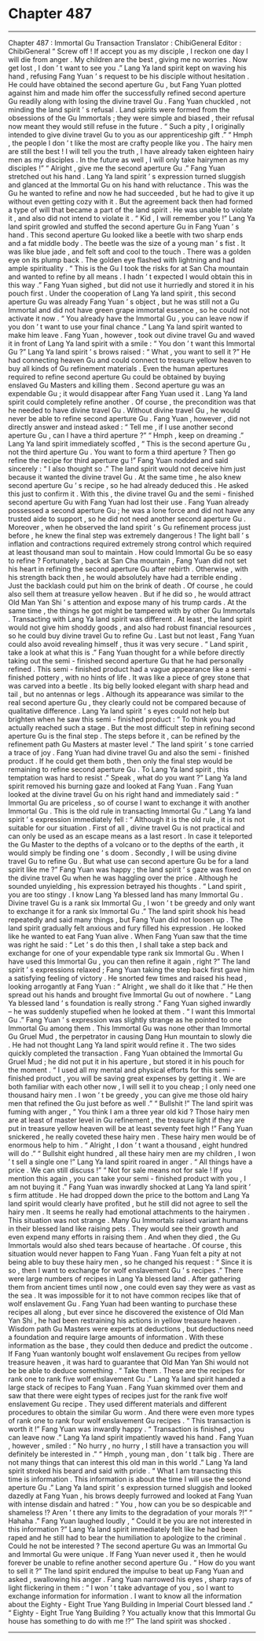 
# Chapter 487


---

Chapter 487 : Immortal Gu Transaction
Translator :
ChibiGeneral
Editor :
ChibiGeneral
“ Screw off ! If accept you as my disciple , I reckon one day I will die from anger . My children are the best , giving me no worries . Now get lost , I don ’ t want to see you .” Lang Ya land spirit kept on waving his hand , refusing Fang Yuan ’ s request to be his disciple without hesitation .
He could have obtained the second aperture Gu , but Fang Yuan plotted against him and made him offer the successfully refined second aperture Gu readily along with losing the divine travel Gu .
Fang Yuan chuckled , not minding the land spirit ’ s refusal .
Land spirits were formed from the obsessions of the Gu Immortals ; they were simple and biased , their refusal now meant they would still refuse in the future .
“ Such a pity , I originally intended to give divine travel Gu to you as our apprenticeship gift .”
“ Hmph , the people I don ’ t like the most are crafty people like you . The hairy men are still the best ! I will tell you the truth , I have already taken eighteen hairy men as my disciples . In the future as well , I will only take hairymen as my disciples !”
“ Alright , give me the second aperture Gu .” Fang Yuan stretched out his hand .
Lang Ya land spirit ’ s expression turned sluggish and glanced at the Immortal Gu on his hand with reluctance . This was the Gu he wanted to refine and now he had succeeded , but he had to give it up without even getting cozy with it .
But the agreement back then had formed a type of will that became a part of the land spirit . He was unable to violate it , and also did not intend to violate it .
“ Kid , I will remember you !” Lang Ya land spirit growled and stuffed the second aperture Gu in Fang Yuan ’ s hand .
This second aperture Gu looked like a beetle with two sharp ends and a fat middle body .
The beetle was the size of a young man ’ s fist . It was like blue jade , and felt soft and cool to the touch .
There was a golden eye on its plump back . The golden eye flashed with lightning and had ample spirituality .
“ This is the Gu I took the risks for at San Cha mountain and wanted to refine by all means . I hadn ’ t expected I would obtain this in this way .” Fang Yuan sighed , but did not use it hurriedly and stored it in his pouch first .
Under the cooperation of Lang Ya land spirit , this second aperture Gu was already Fang Yuan ’ s object , but he was still not a Gu Immortal and did not have green grape immortal essence , so he could not activate it now .
“ You already have the Immortal Gu , you can leave now if you don ’ t want to use your final chance .” Lang Ya land spirit wanted to make him leave .
Fang Yuan , however , took out divine travel Gu and waved it in front of Lang Ya land spirit with a smile : “ You don ’ t want this Immortal Gu ?”
Lang Ya land spirit ’ s brows raised : “ What , you want to sell it ?”
He had connecting heaven Gu and could connect to treasure yellow heaven to buy all kinds of Gu refinement materials . Even the human apertures required to refine second aperture Gu could be obtained by buying enslaved Gu Masters and killing them .
Second aperture gu was an expendable Gu ; it would disappear after Fang Yuan used it .
Lang Ya land spirit could completely refine another . Of course , the precondition was that he needed to have divine travel Gu . Without divine travel Gu , he would never be able to refine second aperture Gu .
Fang Yuan , however , did not directly answer and instead asked : “ Tell me , if I use another second aperture Gu , can I have a third aperture ?”
“ Hmph , keep on dreaming .” Lang Ya land spirit immediately scoffed , “ This is the second aperture Gu , not the third aperture Gu . You want to form a third aperture ? Then go refine the recipe for third aperture gu !”
Fang Yuan nodded and said sincerely : “ I also thought so .”
The land spirit would not deceive him just because it wanted the divine travel Gu . At the same time , he also knew second aperture Gu ’ s recipe , so he had already deduced this .
He asked this just to confirm it .
With this , the divine travel Gu and the semi - finished second aperture Gu with Fang Yuan had lost their use .
Fang Yuan already possessed a second aperture Gu ; he was a lone force and did not have any trusted aide to support , so he did not need another second aperture Gu .
Moreover , when he observed the land spirit ’ s Gu refinement process just before , he knew the final step was extremely dangerous ! The light ball ’ s inflation and contractions required extremely strong control which required at least thousand man soul to maintain .
How could Immortal Gu be so easy to refine ? Fortunately , back at San Cha mountain , Fang Yuan did not set his heart in refining the second aperture Gu after rebirth . Otherwise , with his strength back then , he would absolutely have had a terrible ending . Just the backlash could put him on the brink of death .
Of course , he could also sell them at treasure yellow heaven .
But if he did so , he would attract Old Man Yan Shi ’ s attention and expose many of his trump cards . At the same time , the things he got might be tampered with by other Gu Immortals .
Transacting with Lang Ya land spirit was different .
At least , the land spirit would not give him shoddy goods , and also had robust financial resources , so he could buy divine travel Gu to refine Gu .
Last but not least , Fang Yuan could also avoid revealing himself , thus it was very secure .
“ Land spirit , take a look at what this is .” Fang Yuan thought for a while before directly taking out the semi - finished second aperture Gu that he had personally refined .
This semi - finished product had a vague appearance like a semi - finished pottery , with no hints of life .
It was like a piece of grey stone that was carved into a beetle . Its big belly looked elegant with sharp head and tail , but no antennas or legs .
Although its appearance was similar to the real second aperture Gu , they clearly could not be compared because of qualitative difference .
Lang Ya land spirit ’ s eyes could not help but brighten when he saw this semi - finished product : “ To think you had actually reached such a stage . But the most difficult step in refining second aperture Gu is the final step . The steps before it , can be refined by the refinement path Gu Masters at master level .”
The land spirit ’ s tone carried a trace of joy .
Fang Yuan had divine travel Gu and also the semi - finished product . If he could get them both , then only the final step would be remaining to refine second aperture Gu .
To Lang Ya land spirit , this temptation was hard to resist .” Speak , what do you want ?” Lang Ya land spirit removed his burning gaze and looked at Fang Yuan .
Fang Yuan looked at the divine travel Gu on his right hand and immediately said : “ Immortal Gu are priceless , so of course I want to exchange it with another Immortal Gu . This is the old rule in transacting Immortal Gu .”
Lang Ya land spirit ’ s expression immediately fell : “ Although it is the old rule , it is not suitable for our situation . First of all , divine travel Gu is not practical and can only be used as an escape means as a last resort . In case it teleported the Gu Master to the depths of a volcano or to the depths of the earth , it would simply be finding one ’ s doom . Secondly , I will be using divine travel Gu to refine Gu . But what use can second aperture Gu be for a land spirit like me ?”
Fang Yuan was happy ; the land spirit ’ s gaze was fixed on the divine travel Gu when he was haggling over the price . Although he sounded unyielding , his expression betrayed his thoughts .
“ Land spirit , you are too stingy . I know Lang Ya blessed land has many Immortal Gu . Divine travel Gu is a rank six Immortal Gu , I won ’ t be greedy and only want to exchange it for a rank six Immortal Gu .”
The land spirit shook his head repeatedly and said many things , but Fang Yuan did not loosen up . The land spirit gradually felt anxious and fury filled his expression . He looked like he wanted to eat Fang Yuan alive .
When Fang Yuan saw that the time was right he said : “ Let ’ s do this then , I shall take a step back and exchange for one of your expendable type rank six Immortal Gu . When I have used this Immortal Gu , you can then refine it again , right ?”
The land spirit ’ s expressions relaxed ; Fang Yuan taking the step back first gave him a satisfying feeling of victory .
He snorted few times and raised his head , looking arrogantly at Fang Yuan : “ Alright , we shall do it like that .”
He then spread out his hands and brought five Immortal Gu out of nowhere .
“ Lang Ya blessed land ’ s foundation is really strong .” Fang Yuan sighed inwardly – he was suddenly stupefied when he looked at them .
“ I want this Immortal Gu .” Fang Yuan ’ s expression was slightly strange as he pointed to one Immortal Gu among them .
This Immortal Gu was none other than Immortal Gu Gruel Mud , the perpetrator in causing Dang Hun mountain to slowly die . He had not thought Lang Ya land spirit would refine it .
The two sides quickly completed the transaction . Fang Yuan obtained the Immortal Gu Gruel Mud ; he did not put it in his aperture , but stored it in his pouch for the moment .
“ I used all my mental and physical efforts for this semi - finished product , you will be saving great expenses by getting it . We are both familiar with each other now , I will sell it to you cheap ; I only need one thousand hairy men . I won ’ t be greedy , you can give me those old hairy men that refined the Gu just before as well .”
“ Bullshit !” The land spirit was fuming with anger , “ You think I am a three year old kid ? Those hairy men are at least of master level in Gu refinement , the treasure light if they are put in treasure yellow heaven will be at least seventy feet high !”
Fang Yuan snickered , he really coveted these hairy men . These hairy men would be of enormous help to him .
“ Alright , I don ’ t want a thousand , eight hundred will do .”
“ Bullshit eight hundred , all these hairy men are my children , I won ’ t sell a single one !” Lang Ya land spirit roared in anger .
“ All things have a price . We can still discuss !”
“ Not for sale means not for sale ! If you mention this again , you can take your semi - finished product with you , I am not buying it .”
Fang Yuan was inwardly shocked at Lang Ya land spirit ’ s firm attitude . He had dropped down the price to the bottom and Lang Ya land spirit would clearly have profited , but he still did not agree to sell the hairy men . It seems he really had emotional attachments to the hairymen .
This situation was not strange .
Many Gu Immortals raised variant humans in their blessed land like raising pets . They would see their growth and even expend many efforts in raising them . And when they died , the Gu Immortals would also shed tears because of heartache .
Of course , this situation would never happen to Fang Yuan .
Fang Yuan felt a pity at not being able to buy these hairy men , so he changed his request : “ Since it is so , then I want to exchange for wolf enslavement Gu ’ s recipes .”
There were large numbers of recipes in Lang Ya blessed land . After gathering them from ancient times until now , one could even say they were as vast as the sea .
It was impossible for it to not have common recipes like that of wolf enslavement Gu .
Fang Yuan had been wanting to purchase these recipes all along , but ever since he discovered the existence of Old Man Yan Shi , he had been restraining his actions in yellow treasure heaven .
Wisdom path Gu Masters were experts at deductions , but deductions need a foundation and require large amounts of information . With these information as the base , they could then deduce and predict the outcome .
If Fang Yuan wantonly bought wolf enslavement Gu recipes from yellow treasure heaven , it was hard to guarantee that Old Man Yan Shi would not be be able to deduce something .
“ Take them . These are the recipes for rank one to rank five wolf enslavement Gu .” Lang Ya land spirit handed a large stack of recipes to Fang Yuan .
Fang Yuan skimmed over them and saw that there were eight types of recipes just for the rank five wolf enslavement Gu recipe . They used different materials and different procedures to obtain the similar Gu worm . And there were even more types of rank one to rank four wolf enslavement Gu recipes .
“ This transaction is worth it !” Fang Yuan was inwardly happy .
“ Transaction is finished , you can leave now .” Lang Ya land spirit impatiently waved his hand .
Fang Yuan , however , smiled : “ No hurry , no hurry , I still have a transaction you will definitely be interested in .”
“ Hmph , young man , don ’ t talk big . There are not many things that can interest this old man in this world .” Lang Ya land spirit stroked his beard and said with pride .
“ What I am transacting this time is information . This information is about the time I will use the second aperture Gu .”
Lang Ya land spirit ’ s expression turned sluggish and looked dazedly at Fang Yuan , his brows deeply furrowed and looked at Fang Yuan with intense disdain and hatred : “ You , how can you be so despicable and shameless !? Aren ’ t there any limits to the degradation of your morals ?!”
“ Hahaha .” Fang Yuan laughed loudly , “ Could it be you are not interested in this information ?”
Lang Ya land spirit immediately felt like he had been raped and he still had to bear the humiliation to apologize to the criminal .
Could he not be interested ?
The second aperture Gu was an Immortal Gu and Immortal Gu were unique . If Fang Yuan never used it , then he would forever be unable to refine another second aperture Gu .
“ How do you want to sell it ?” The land spirit endured the impulse to beat up Fang Yuan and asked , swallowing his anger .
Fang Yuan narrowed his eyes , sharp rays of light flickering in them : “ I won ’ t take advantage of you , so I want to exchange information for information . I want to know all the information about the Eighty - Eight True Yang Building in Imperial Court blessed land .”
“ Eighty - Eight True Yang Building ? You actually know that this Immortal Gu house has something to do with me !?” The land spirit was shocked .

---

